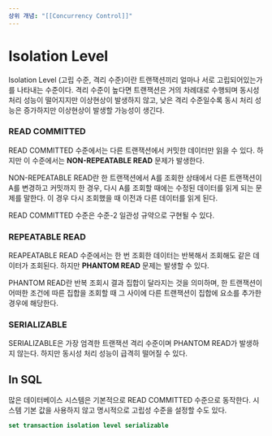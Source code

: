 ```yaml
---
상위 개념: "[[Concurrency Control]]"
---
```

# Isolation Level
Isolation Level (고립 수준, 격리 수준)이란 트랜잭션끼리 얼마나 서로 고립되어있는가를 나타내는 수준이다. 격리 수준이 높다면 트랜잭션은 거의 차례대로 수행되며 동시성 처리 성능이 떨어지지만 이상현상이 발생하지 않고, 낮은 격리 수준일수록 동시 처리 성능은 증가하지만 이상현상이 발생할 가능성이 생긴다.

### READ COMMITTED
READ COMMITTED 수준에서는 다른 트랜잭션에서 커밋한 데이터만 읽을 수 있다. 하지만 이 수준에서는 **NON-REPEATABLE READ** 문제가 발생한다. 

NON-REPEATABLE READ란 한 트랜잭션에서 A를 조회한 상태에서 다른 트랜잭션이 A를 변경하고 커밋까지 한 경우, 다시 A를 조회할 때에는 수정된 데이터를 읽게 되는 문제를 말한다. 이 경우 다시 조회했을 때 이전과 다른 데이터를 읽게 된다.

READ COMMITTED 수준은 수준-2 일관성 규약으로 구현될 수 있다.

### REPEATABLE READ
REAPEATABLE READ 수준에서는 한 번 조회한 데이터는 반복해서 조회해도 같은 데이터가 조회된다. 하지만 **PHANTOM READ** 문제는 발생할 수 있다. 

PHANTOM READ란 반복 조회시 결과 집합이 달라지는 것을 의미하며, 한 트랜잭션이 어떠한 조건에 따른 집합을 조회할 때 그 사이에 다른 트랜잭션이 집합에 요소를 추가한 경우에 해당한다.

### SERIALIZABLE
SERIALIZABLE은 가장 엄격한 트랜잭션 격리 수준이며 PHANTOM READ가 발생하지 않는다. 하지만 동시성 처리 성능이 급격히 떨어질 수 있다.

## In SQL
많은 데이터베이스 시스템은 기본적으로 READ COMMITTED 수준으로 동작한다. 시스템 기본 값을 사용하지 않고 명시적으로 고립성 수준을 설정할 수도 있다.
```sql
set transaction isolation level serializable
```
